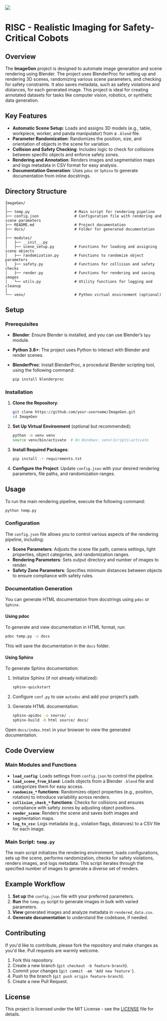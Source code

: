 ![](https://www.beschaeftigte.uni-stuttgart.de/uni-services/oeffentlichkeitsarbeit/corporate-design/cd-dateien/01_Logo/png/unistuttgart_logo_deutsch_cmyk-01.png)

# RISC - Realistic Imaging for Safety-Critical Cobots

## Overview

The **ImageGen** project is designed to automate image generation and scene rendering using Blender. The project uses BlenderProc for setting up and rendering 3D scenes, randomizing various scene parameters, and checking for safety constraints. It also saves metadata, such as safety violations and distances, for each generated image. This project is ideal for creating annotated datasets for tasks like computer vision, robotics, or synthetic data generation.

## Key Features

- **Automatic Scene Setup**: Loads and assigns 3D models (e.g., table, workpiece, worker, and panda manipulator) from a `.blend` file.
- **Parameter Randomization**: Randomizes the position, size, and orientation of objects in the scene for variation.
- **Collision and Safety Checking**: Includes logic to check for collisions between specific objects and enforce safety zones.
- **Rendering and Annotation**: Renders images and segmentation maps and logs metadata in CSV format for easy analysis.
- **Documentation Generation**: Uses `pdoc` or `Sphinx` to generate documentation from inline docstrings.

## Directory Structure

```plaintext
ImageGen/
│
├── temp.py                    # Main script for rendering pipeline
├── config.json                # Configuration file with rendering and scene parameters
├── README.md                  # Project documentation
├── docs/                      # Folder for generated documentation
│
├── modules/
│   ├── __init__.py
│   ├── scene_setup.py         # Functions for loading and assigning scene objects
│   ├── randomization.py       # Functions to randomize object parameters
│   ├── safety.py              # Functions for collision and safety checks
│   ├── render.py              # Functions for rendering and saving images
│   └── utils.py               # Utility functions for logging and cleanup
│
└── venv/                      # Python virtual environment (optional)
```

## Setup

### Prerequisites

- **Blender**: Ensure Blender is installed, and you can use Blender’s `bpy` module.
- **Python 3.8+**: The project uses Python to interact with Blender and render scenes.
- **BlenderProc**: Install BlenderProc, a procedural Blender scripting tool, using the following command:

  ```bash
  pip install blenderproc
  ```

### Installation

1. **Clone the Repository**:

   ```bash
   git clone https://github.com/your-username/ImageGen.git
   cd ImageGen
   ```

2. **Set Up Virtual Environment** (optional but recommended):

   ```bash
   python -m venv venv
   source venv/bin/activate  # On Windows: venv\Scripts\activate
   ```

3. **Install Required Packages**:

   ```bash
   pip install -r requirements.txt
   ```

4. **Configure the Project**: Update `config.json` with your desired rendering parameters, file paths, and randomization ranges.

## Usage

To run the main rendering pipeline, execute the following command:

```bash
python temp.py
```

### Configuration

The `config.json` file allows you to control various aspects of the rendering pipeline, including:

- **Scene Parameters**: Adjusts the scene file path, camera settings, light properties, object categories, and randomization ranges.
- **Rendering Parameters**: Sets output directory and number of images to render.
- **Safety Zone Parameters**: Specifies minimum distances between objects to ensure compliance with safety rules.

### Documentation Generation

You can generate HTML documentation from docstrings using `pdoc` or `Sphinx`.

#### Using pdoc

To generate and view documentation in HTML format, run:

```bash
pdoc temp.py -o docs
```

This will save the documentation in the `docs` folder.

#### Using Sphinx

To generate Sphinx documentation:

1. Initialize Sphinx (if not already initialized):

   ```bash
   sphinx-quickstart
   ```

2. Configure `conf.py` to use `autodoc` and add your project’s path.

3. Generate HTML documentation:

   ```bash
   sphinx-apidoc -o source/ .
   sphinx-build -b html source/ docs/
   ```

Open `docs/index.html` in your browser to view the generated documentation.

## Code Overview

### Main Modules and Functions

- **`load_config`**: Loads settings from `config.json` to control the pipeline.
- **`load_scene_from_blend`**: Loads objects from a Blender `.blend` file and categorizes them for easy access.
- **`randomize_*` functions**: Randomizes object properties (e.g., position, rotation) to introduce variability across renders.
- **`collision_check_*` functions**: Checks for collisions and ensures compliance with safety zones by adjusting object positions.
- **`render_scene`**: Renders the scene and saves both images and segmentation maps.
- **`log_to_csv`**: Logs metadata (e.g., violation flags, distances) to a CSV file for each image.

### Main Script: `temp.py`

The main script initializes the rendering environment, loads configurations, sets up the scene, performs randomization, checks for safety violations, renders images, and logs metadata. This script iterates through the specified number of images to generate a diverse set of renders.

## Example Workflow

1. **Set up** the `config.json` file with your preferred parameters.
2. **Run** the `temp.py` script to generate images in bulk with varied parameters.
3. **View** generated images and analyze metadata in `rendered_data.csv`.
4. **Generate documentation** to understand the codebase, if needed.

## Contributing

If you'd like to contribute, please fork the repository and make changes as you'd like. Pull requests are warmly welcome.

1. Fork this repository.
2. Create a new branch (`git checkout -b feature-branch`).
3. Commit your changes (`git commit -am 'Add new feature'`).
4. Push to the branch (`git push origin feature-branch`).
5. Create a new Pull Request.

## License

This project is licensed under the MIT License - see the [LICENSE](LICENSE) file for details.
